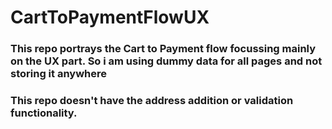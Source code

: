 # CartToPaymentFlowUX
### This repo portrays the Cart to Payment flow focussing mainly on the UX part. So i am using dummy data for all pages and not storing it anywhere
### This repo doesn't have the address addition or validation functionality.
